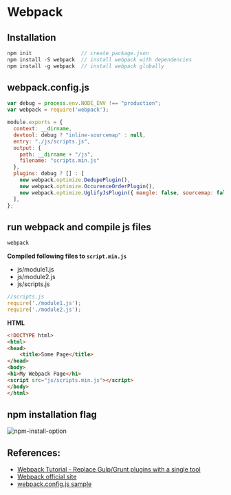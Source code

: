 # Webpack

## Installation
```js
npm init                // create package.json
npm install -S webpack  // install webpack with dependencies
npm install -g webpack  // install webpack globally
```

## webpack.config.js
```js
var debug = process.env.NODE_ENV !== "production";
var webpack = require('webpack');

module.exports = {
  context: __dirname,
  devtool: debug ? "inline-sourcemap" : null,
  entry: "./js/scripts.js",
  output: {
    path: __dirname + "/js",
    filename: "scripts.min.js"
  },
  plugins: debug ? [] : [
    new webpack.optimize.DedupePlugin(),
    new webpack.optimize.OccurenceOrderPlugin(),
    new webpack.optimize.UglifyJsPlugin({ mangle: false, sourcemap: false }),
  ],
};
```

## run webpack and compile js files
```js
webpack
```


**Compiled following files to `script.min.js`**
- js/module1.js
- js/module2.js
- js/scripts.js


```js
//scripts.js
require('./module1.js');
require('./module2.js');
```



**HTML**
```html
<!DOCTYPE html>
<html>
<head>
	<title>Some Page</title>
</head>
<body>
<h1>My Webpack Page</h1>
<script src="js/scripts.min.js"></script>
</body>
</html>
```

## npm installation flag
![npm-install-option](http://www.hirokoymj.com/images/Git/npm-install-flag.png)

## References:
- [Webpack Tutorial - Replace Gulp/Grunt plugins with a single tool](https://www.youtube.com/watch?v=9kJVYpOqcVU)
- [Webpack official site](https://webpack.js.org/guides/installation/#src/components/Sidebar/Sidebar.jsx)
- [webpack.config.js sample](https://gist.github.com/learncodeacademy/25092d8f1daf5e4a6fd3)
